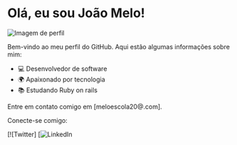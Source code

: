 # Olá, eu sou João Melo!

![Imagem de perfil](link-para-imagem-de-perfil.jpg)

Bem-vindo ao meu perfil do GitHub. Aqui estão algumas informações sobre mim:

- 💻 Desenvolvedor de software
- 🌍 Apaixonado por tecnologia
- 📚 Estudando Ruby on rails

Entre em contato comigo em [meloescola20@.com].

Conecte-se comigo:

[![Twitter]
[![LinkedIn](https://www.linkedin.com/in/jo%C3%A3o-melo-37b9711b8/)
